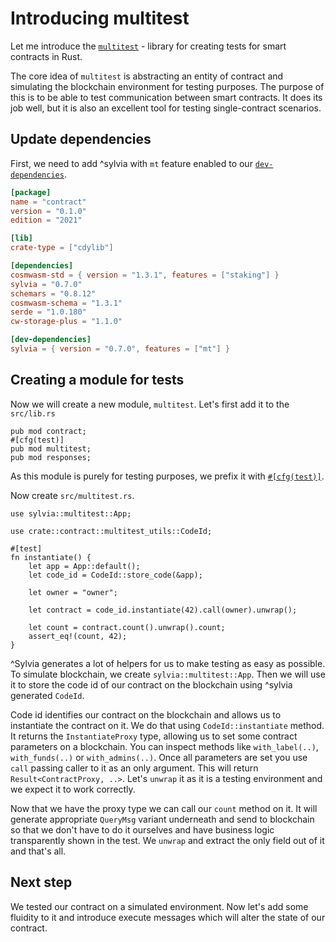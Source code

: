 # Introducing multitest

Let me introduce the [`multitest`](https://crates.io/crates/cw-multi-test) -
library for creating tests for smart contracts in Rust.

The core idea of `multitest` is abstracting an entity of contract and
simulating the blockchain environment for testing purposes. The purpose of this
is to be able to test communication between smart contracts. It does its job
well, but it is also an excellent tool for testing single-contract scenarios.

## Update dependencies

First, we need to add ^sylvia with `mt` feature enabled to our
[`dev-dependencies`](https://doc.rust-lang.org/cargo/reference/specifying-dependencies.html#development-dependencies).

```toml
[package]
name = "contract"
version = "0.1.0"
edition = "2021"

[lib]
crate-type = ["cdylib"]

[dependencies]
cosmwasm-std = { version = "1.3.1", features = ["staking"] }
sylvia = "0.7.0"
schemars = "0.8.12"
cosmwasm-schema = "1.3.1"
serde = "1.0.180"
cw-storage-plus = "1.1.0"

[dev-dependencies]
sylvia = { version = "0.7.0", features = ["mt"] }
```

## Creating a module for tests

Now we will create a new module, `multitest`. Let's first add it to the `src/lib.rs`

```rust,noplayground
pub mod contract;
#[cfg(test)]
pub mod multitest;
pub mod responses;
```

As this module is purely for testing purposes, we prefix it with
[`#[cfg(test)]`](https://doc.rust-lang.org/book/ch11-03-test-organization.html#the-tests-module-and-cfgtest).

Now create `src/multitest.rs`.

```rust,noplayground
use sylvia::multitest::App;

use crate::contract::multitest_utils::CodeId;

#[test]
fn instantiate() {
    let app = App::default();
    let code_id = CodeId::store_code(&app);

    let owner = "owner";

    let contract = code_id.instantiate(42).call(owner).unwrap();

    let count = contract.count().unwrap().count;
    assert_eq!(count, 42);
}
```

^Sylvia generates a lot of helpers for us to make testing as easy as possible.
To simulate blockchain, we create `sylvia::multitest::App`. Then we will use it to store the code id
of our contract on the blockchain using ^sylvia generated `CodeId`.

Code id identifies our contract on the blockchain and allows us to instantiate the contract on it.
We do that using `CodeId::instantiate` method. It returns the `InstantiateProxy` type, allowing us
to set some contract parameters on a blockchain. You can inspect methods like `with_label(..)`,
`with_funds(..)` or `with_admins(..)`. Once all parameters are set you use `call` passing caller to
it as an only argument. This will return `Result<ContractProxy, ..>`. Let's `unwrap` it as it is a 
testing environment and we expect it to work correctly.

Now that we have the proxy type we can call our `count` method on it. It will generate appropriate
`QueryMsg` variant underneath and send to blockchain so that we don't have to do it ourselves and
have business logic transparently shown in the test. We `unwrap` and extract the only field out of 
it and that's all.

## Next step

We tested our contract on a simulated environment. Now let's add some fluidity to it and introduce
execute messages which will alter the state of our contract.
